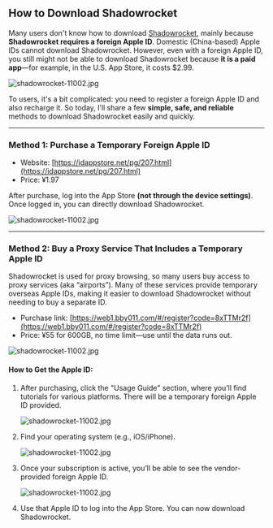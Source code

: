 ## How to Download Shadowrocket

Many users don't know how to download [Shadowrocket](https://shadowrocket.ink/zh), mainly because **Shadowrocket requires a foreign Apple ID**. Domestic (China-based) Apple IDs cannot download Shadowrocket. However, even with a foreign Apple ID, you still might not be able to download Shadowrocket because **it is a paid app**—for example, in the U.S. App Store, it costs \$2.99.

![shadowrocket-11002.jpg](https://shadowrocket.ink/img/shadowrocket小火箭-11001.jpg)

To users, it's a bit complicated: you need to register a foreign Apple ID and also recharge it. So today, I’ll share a few **simple, safe, and reliable** methods to download Shadowrocket easily and quickly.

---

### Method 1: Purchase a Temporary Foreign Apple ID

* Website: [https://idappstore.net/pg/207.html](https://idappstore.net/pg/207.html)
* Price: ¥1.97

After purchase, log into the App Store **(not through the device settings)**. Once logged in, you can directly download Shadowrocket.

![shadowrocket-11002.jpg](https://shadowrocket.ink/img/shadowrocket小火箭-11002.jpg)

---

### Method 2: Buy a Proxy Service That Includes a Temporary Apple ID

Shadowrocket is used for proxy browsing, so many users buy access to proxy services (aka “airports”). Many of these services provide temporary overseas Apple IDs, making it easier to download Shadowrocket without needing to buy a separate ID.

* Purchase link: [https://web1.bby011.com/#/register?code=8xTTMr2f](https://web1.bby011.com/#/register?code=8xTTMr2f)
* Price: ¥55 for 600GB, no time limit—use until the data runs out.

![shadowrocket-11002.jpg](https://shadowrocket.ink/img/shadowrocket小火箭-11003.jpg)

#### How to Get the Apple ID:

1. After purchasing, click the "Usage Guide" section, where you’ll find tutorials for various platforms. There will be a temporary foreign Apple ID provided.

   ![shadowrocket-11002.jpg](https://shadowrocket.ink/img/shadowrocket小火箭-11004.jpg)

2. Find your operating system (e.g., iOS/iPhone).

   ![shadowrocket-11002.jpg](https://shadowrocket.ink/img/shadowrocket小火箭-11005.jpg)

3. Once your subscription is active, you’ll be able to see the vendor-provided foreign Apple ID.

   ![shadowrocket-11002.jpg](https://shadowrocket.ink/img/shadowrocket小火箭-11006.jpg)

4. Use that Apple ID to log into the App Store. You can now download Shadowrocket.


